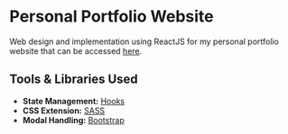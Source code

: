 # Personal Portfolio Website

Web design and implementation using ReactJS for my personal portfolio website that can be accessed [here](https://cat-gm.com).


## Tools & Libraries Used

-   **State Management:** [Hooks](https://reactjs.org/docs/hooks-intro.html)
-   **CSS Extension:** [SASS](https://sass-lang.com/)
-   **Modal Handling:** [Bootstrap](https://react-bootstrap.github.io/)

